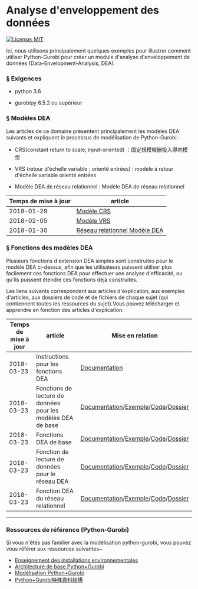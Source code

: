 # Analyse d'enveloppement des données

[![License: MIT](https://img.shields.io/badge/License-MIT-blue.svg)](https://opensource.org/licenses/MIT)<br>

Ici, nous utilisons principalement quelques exemples pour illustrer comment utiliser Python-Gurobi pour créer un module d'analyse d'enveloppement de données (Data-Envelopment-Analysis, DEA).

### § Exigences

-   python 3.6

-   gurobipy 6.5.2 ou supérieur

### § Modèles DEA

Les articles de ce domaine présentent principalement les modèles DEA suivants et expliquent le processus de modélisation de Python-Gurobi :

-   CRS(constant return to scale; input-oriented) ：固定規模報酬投入導向模型

-   VRS (retour d'échelle variable ; orienté entrées) : modèle à retour d'échelle variable orienté entrées

-   Modèle DEA de réseau relationnel : Modèle DEA de réseau relationnel

| Temps de mise à jour | article                                                                                               |
| -------------------- | ----------------------------------------------------------------------------------------------------- |
| 2018-01-29           | [Modèle CRS](https://github.com/wurmen/DEA/blob/master/CRS_Model/CRS%20model.md)                      |
| 2018-02-05           | [Modèle VRS](https://github.com/wurmen/DEA/blob/master/VAS_Model/VRS%20model.md)                      |
| 2018-01-30           | [Réseau relationnel Modèle DEA](https://github.com/wurmen/DEA/blob/master/Network_DEA/network_dea.md) |

### § Fonctions des modèles DEA

Plusieurs fonctions d'extension DEA simples sont construites pour le modèle DEA ci-dessus, afin que les utilisateurs puissent utiliser plus facilement ces fonctions DEA pour effectuer une analyse d'efficacité, ou qu'ils puissent étendre ces fonctions déjà construites.<br>

Les liens suivants correspondent aux articles d'explication, aux exemples d'articles, aux dossiers de code et de fichiers de chaque sujet (qui contiennent toutes les ressources du sujet).Vous pouvez télécharger et apprendre en fonction des articles d'explication.

| Temps de mise à jour | article                                                      | Mise en relation                                                                                                                                                                                                                                                                                                                                                                                                              |
| -------------------- | ------------------------------------------------------------ | ----------------------------------------------------------------------------------------------------------------------------------------------------------------------------------------------------------------------------------------------------------------------------------------------------------------------------------------------------------------------------------------------------------------------------- |
| 2018-03-23           | Instructions pour les fonctions DEA                          | [Documentation](https://github.com/wurmen/DEA/blob/master/Functions/user's%20guide.md)                                                                                                                                                                                                                                                                                                                                        |
| 2018-03-23           | Fonctions de lecture de données pour les modèles DEA de base | [Documentation](https://github.com/wurmen/DEA/blob/master/Functions/read_data_function.md)/[Exemple](https://github.com/wurmen/DEA/blob/master/Functions/basic_DEA_data%26code/read_data_example.ipynb)/[Code](https://github.com/wurmen/DEA/blob/master/Functions/basic_DEA_data%26code/DEA.py)/[Dossier](https://github.com/wurmen/DEA/tree/master/Functions/basic_DEA_data%26code)                                         |
| 2018-03-23           | Fonctions DEA de base                                        | [Documentation](https://github.com/wurmen/DEA/blob/master/Functions/basic_dea_functions.md)/[Exemple](https://github.com/wurmen/DEA/blob/master/Functions/basic_DEA_data%26code/basic_DEA_function.ipynb)/[Code](https://github.com/wurmen/DEA/blob/master/Functions/basic_DEA_data%26code/DEA.py)/[Dossier](https://github.com/wurmen/DEA/tree/master/Functions/basic_DEA_data%26code)                                       |
| 2018-03-23           | Fonction de lecture de données pour le réseau DEA            | [Documentation](https://github.com/wurmen/DEA/blob/master/Functions/read_data_for_networkDEA.md)/[Exemple](https://github.com/wurmen/DEA/blob/master/Functions/network_data%26code/Read_data_for_network_DEA_function%20example.ipynb)/[Code](https://github.com/wurmen/DEA/blob/master/Functions/network_data%26code/network_function.py)/[Dossier](https://github.com/wurmen/DEA/tree/master/Functions/network_data%26code) |
| 2018-03-23           | Fonction DEA du réseau relationnel                           | [Documentation](https://github.com/wurmen/DEA/blob/master/Functions/network_DEA_function.md)/[Exemple](https://github.com/wurmen/DEA/blob/master/Functions/network_data%26code/Network_DEA_function_example.ipynb)/[Code](https://github.com/wurmen/DEA/blob/master/Functions/network_data%26code/network_function.py)/[Dossier](https://github.com/wurmen/DEA/tree/master/Functions/network_data%26code)                     |

* * *

### Ressources de référence (Python-Gurobi)

Si vous n'êtes pas familier avec la modélisation python-gurobi, vous pouvez vous référer aux ressources suivantes~

-   [Enseignement des installations environnementales](https://github.com/wurmen/Gurobi-Python/blob/master/Installation/%E5%AE%89%E8%A3%9D%E6%95%99%E5%AD%B8.md)
-   [Architecture de base Python+Gurobi](https://github.com/wurmen/Gurobi-Python/blob/master/python-gurobi%20%20model/Python+Gurobi%E5%9F%BA%E6%9C%AC%E6%9E%B6%E6%A7%8B.md)<br>
-   [Modélisation Python+Gurobi](https://github.com/wurmen/Gurobi-Python/blob/master/python-gurobi%20%20model/Python+Gurobi%E5%BB%BA%E6%A8%A1.md)<br>
-   [Python+Gurobi特殊資料結構](https://github.com/wurmen/Gurobi-Python/blob/master/python-gurobi%20%20model/Python%2BGurobi%E7%89%B9%E6%AE%8A%E8%B3%87%E6%96%99%E7%B5%90%E6%A7%8B.ipynb)
